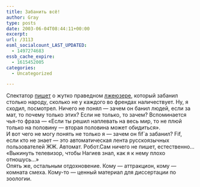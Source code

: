 ```yaml
---
title: Забанить всё!
author: Gray
type: posts
date: 2003-06-04T08:44:11+00:00
excerpt:
url: /3113
esml_socialcount_LAST_UPDATED:
  - 1497274683
essb_cache_expire:
  - 1615452005
categories:
  - Uncategorized

---
```








Спектатор <a href="http://register.spectator.ru/04.06.2003/1" target="_blank">пишет</a> о жутко праведном <a href="http://www.livejournal.com/users/mithgol/" target="_blank">лжеюзере</a>, который забанил столько народу, сколько не у каждого во френдах наличествует. Ну, я сходил, посмотрел. Ничего не понял &#8212; зачем он банил людей, если за мат, то почему только этих? Если не только, то зачем? Вспоминается чья-то фраза &#8212; &#171;Если ты решил наплевать на весь мир, то не плюй только на половину &#8212; вторая половина может обидиться&#187;.  
И вот чего не могу понять не только я &#8212; зачем он fif\`а забанил? Fif, если кто не знает &#8212; это автоматическая лента русскоязычных пользователей ЖЖ. Автомат. Робот.Сам ничего не пишет, естественно&#8230; &#171;Выкинуть телевизор, чтобы Нагиев знал, как я к нему плохо отношусь&#8230;&#187;  
Опять же, остальным отдохновение. Кому &#8212; аттракцион, кому &#8212; комната смеха. Кому-то &#8212; ценный материал для диссертации по зоологии.